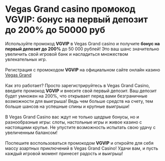 # Vegas Grand casino промокод VGVIP: бонус на первый депозит до 200% до 50000 руб
Используйте промокод **VGVIP** в Vegas Grand casino и получите **бонус на первый депозит до 200%** до 50 000 рублей! Это ваш шанс значительно увеличить свой игровой банк и насладиться множеством увлекательных игр. <br/><br/>
Регистрация с промокодом **VGVIP** на официальном сайте онлайн казино [Vegas Grand](https://linkcasino.ru/vgvip) <br/><br/>
Как это работает? Просто зарегистрируйтесь в Vegas Grand Casino, введите промокод **VGVIP** и внесите свой первый депозит. 
Ваш депозит будет умножен на 200%, что открывает перед вами безграничные возможности для выигрыша! Ведь чем больше средств на счету, тем больше шансов на успешные спины и крупные выигрыши! 
<br/><br/>В Vegas Grand Casino вас ждут не только щедрые бонусы, но и разнообразные игры: слоты, настольные игры и живое казино с настоящими крупье. Не упустите возможность испытать свою удачу с увеличенным балансом!
<br/><br/>Поспешите воспользоваться промокодом **VGVIP** и откройте для себя массу азартных приключений в Vegas Grand Casino! 
Удачи вам, и пусть каждый игровой момент принесет радость и выигрыш! 
